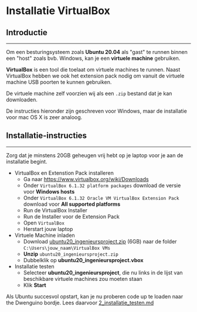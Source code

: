 # Installatie VirtualBox
## Introductie
---

Om een besturingsysteem zoals **Ubuntu 20.04** als "gast" te runnen binnen een "host" zoals bvb. Windows, kan je een **virtuele machine** gebruiken.

**VirtualBox** is een tool die toelaat om virtuele machines te runnen. Naast VirtualBox hebben we ook het extension pack nodig om vanuit de virtuele machine USB poorten te kunnen gebruiken.

De virtuele machine zelf voorzien wij als een `.zip` bestand dat je kan downloaden.


De instructies hieronder zijn geschreven voor Windows, maar de installatie voor mac OS X is zeer analoog.

## Installatie-instructies
---
Zorg dat je minstens 20GB geheugen vrij hebt op je laptop voor je aan de installatie begint.
* VirtualBox en Extenstion Pack installeren
  * Ga naar https://www.virtualbox.org/wiki/Downloads
  * Onder `VirtualBox 6.1.32 platform packages` download de versie voor **Windows hosts**
  * Onder `VirtualBox 6.1.32 Oracle VM VirtualBox Extension Pack`  download voor **All supported platforms**
  * Run de VirtualBox Installer
  * Run de Installer voor de Extension Pack
  * Open `VirtualBox`
  * Herstart jouw laptop
* Virtuele Machine inladen
  * Download [ubuntu20_ingenieursproject.zip](https://ugentbe-my.sharepoint.com/:u:/g/personal/victorlouis_degusseme_ugent_be/EZgzRnYT479BpkqPtQQXUqUBn_N6mFYxoI3L9dlSwrrw3w?e=L2Qogn)  (6GB) naar de folder `C:\Users\jouw_naam\VirtualBox VMs`
  * **Unzip** `ubuntu20_ingenieursproject.zip`
  * Dubbelklik op **ubuntu20_ingenieursproject.vbox**
* Installatie testen
  * Selecteer **ubuntu20_ingenieursproject**, die nu links in de lijst van beschikbare virtuele machines zou moeten staan
  * Klik **Start**

Als Ubuntu succesvol opstart, kan je nu proberen code up te loaden naar the Dwenguino bordje. 
Lees daarvoor [2_installatie_testen.md](https://github.com/Victorlouisdg/microcontrollers/blob/main/installatie/2_installatie_testen.md)
